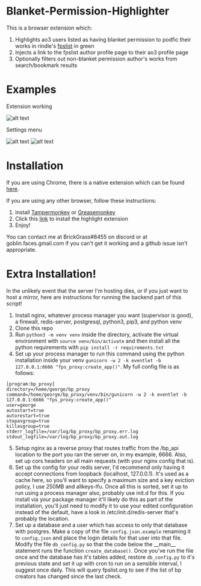 # Blanket-Permission-Highlighter

This is a browser extension which:
1. Highlights ao3 users listed as having blanket permission to podfic their works in rindle's [fpslist](https://www.fpslist.org/) in green
2. Injects a link to the fpslist author profile page to their ao3 profile page
3. Optionally filters out non-blanket permission author's works from search/bookmark results

# Examples

Extension working

![alt text](https://brickgrass.uk/media/images/fps_ext_example.png "Example of extension working on ao3")

Settings menu

![alt text](https://brickgrass.uk/media/images/tampermonkey_menu.png "Tampermonkey menu showing option to open settings for the highlighter extension")
![alt text](https://brickgrass.uk/media/images/bph_settings.png? "The settings menu for the extension")

# Installation

If you are using Chrome, there is a native extension which can be found [here](https://chromewebstore.google.com/detail/blanket-permission-highli/bjokglmkmgdkonppimgbdkaphoaojhbj).

If you are using any other browser, follow these instructions:

1. Install [Tampermonkey](https://www.tampermonkey.net/) or [Greasemonkey](https://www.greasespot.net/)
2. Click this [link](https://raw.githubusercontent.com/BrickGrass/Blanket-Permission-Highlighter/master/highlight.pub.user.js) to install the highlight extension
3. Enjoy!

You can contact me at BrickGrass#8455 on discord or at goblin.faces.gmail.com if you can't get it working and a github issue isn't appropriate.

# Extra Installation!

In the unlikely event that the server I'm hosting dies, or if you just want to host a mirror, here are instructions for running the backend part of this script!

1. Install nginx, whatever process manager you want (supervisor is good), a firewall, redis-server, postgresql, python3, pip3, and python venv
2. Clone this repo
3. Run `python3 -m venv venv` inside the directory, activate the virtual environment with `source venv/bin/activate` and then install all the python requirements with `pip install -r requirements.txt`
4. Set up your process manager to run this command using the python installation inside your venv `gunicorn -w 2 -k eventlet -b 127.0.0.1:6666 "fps_proxy:create_app()"`. My full config file is as follows:
```
[program:bp_proxy]
directory=/home/george/bp_proxy
command=/home/george/bp_proxy/venv/bin/gunicorn -w 2 -k eventlet -b 127.0.0.1:6666 "fps_proxy:create_app()"
user=george
autostart=true
autorestart=true
stopasgroup=true
killasgroup=true
stderr_logfile=/var/log/bp_proxy/bp_proxy.err.log
stdout_logfile=/var/log/bp_proxy/bp_proxy.out.log
```
5. Setup nginx as a reverse proxy that routes traffic from the /bp_api location to the port you ran the server on, in my example, 6666. Also, set up cors headers on all main requests (with your nginx config that is).
6. Set up the config for your redis server, I'd recommend only having it accept connections from loopback (localhost, 127.0.0.1). It's used as a cache here, so you'll want to specify a maximum size and a key eviction policy, I use 250MB and allkeys-lfu. Once all this is sorted, set it up to run using a process manager also, probably use init.d for this. If you install via your package manager it'll likely do this as part of the installation, you'll just need to modify it to use your edited configuration instead of the default, have a look in /etc/init.d/redis-server that's probably the location.
7. Set up a database and a user which has access to only that database with postgres. Make a copy of the file `config.json.example` renaming it to `config.json` and place the login details for that user into that file. Modify the file `db_config.py` so that the code below the \_\_main\_\_ statement runs the function `create_database()`. Once you've run the file once and the database has it's tables added, restore `db_config.py` to it's previous state and set it up with cron to run on a sensible interval, I suggest once daily. This will query fpslist.org to see if the list of bp creators has changed since the last check.
